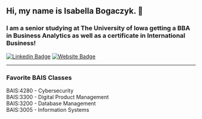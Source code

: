 ## Hi, my name is Isabella Bogaczyk. :wave:

### I am a senior studying at The University of Iowa getting a BBA in Business Analytics as well as a certificate in International Business!

[![Linkedin Badge](https://img.shields.io/badge/-LinkedIn-0e76a8?style=flat-square&logo=Linkedin&logoColor=white)](https://www.linkedin.com/in/isabella-bogaczyk-5b3a43172/) [![Website Badge](https://img.shields.io/badge/Website-3b5998?style=flat-square&logo=google-chrome&logoColor=white)](https://isabellabogaczykportfolio.com/) 

---

### Favorite BAIS Classes
BAIS:4280 - Cybersecurity  
BAIS:3300 - Digital Product Management   
BAIS:3200 - Database Management   
BAIS:3005 - Information Systems   
